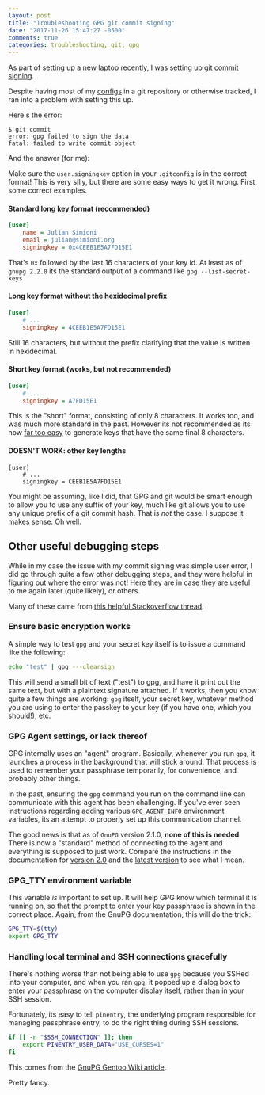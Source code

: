 ```yaml
---
layout: post
title: "Troubleshooting GPG git commit signing"
date: "2017-11-26 15:47:27 -0500"
comments: true
categories: troubleshooting, git, gpg
---
```


As part of setting up a new laptop recently, I was setting up [git commit signing](https://git-scm.com/book/en/v2/Git-Tools-Signing-Your-Work).

Despite having most of my [configs](https://github.com/orangejulius/dotfiles) in a git repository or
otherwise tracked, I ran into a problem with setting this up.

Here's the error:
```console
$ git commit
error: gpg failed to sign the data
fatal: failed to write commit object
```

And the answer (for me):

Make sure the `user.signingkey` option in your `.gitconfig` is in the correct format! This is very
silly, but there are some easy ways to get it wrong. First, some correct examples.

#### Standard long key format (recommended)

```ini
[user]
    name = Julian Simioni
    email = julian@simioni.org
    signingkey = 0x4CEEB1E5A7FD15E1
```

That's `0x` followed by the last 16 characters of your key id. At least as of `gnupg 2.2.0` its the
standard output of a command like `gpg --list-secret-keys`

#### Long key format without the hexidecimal prefix
```ini
[user]
    # ...
    signingkey = 4CEEB1E5A7FD15E1
```

Still 16 characters, but without the prefix clarifying that the value is written in hexidecimal.

#### Short key format (works, but not recommended)

```ini
[user]
    # ...
    signingkey = A7FD15E1
```

This is the "short" format, consisting of only 8 characters. It works too, and was much more
standard in the past. However its not recommended as its now [far too easy](https://evil32.com/) to
generate keys that have the same final 8 characters.

#### DOESN'T WORK: other key lengths

```
[user]
    # ...
    signingkey = CEEB1E5A7FD15E1
```

You might be assuming, like I did, that GPG and git would be smart enough to allow you to use any
suffix of your key, much like git allows you to use any unique prefix of a git commit hash. That is
_not_ the case. I suppose it makes sense. Oh well.

## Other useful debugging steps

While in my case the issue with my commit signing was simple user error, I did go through quite a
few other debugging steps, and they were helpful in figuring out where the error was not! Here they
are in case they are useful to me again later (quite likely), or others.

Many of these came from [this helpful Stackoverflow thread](https://stackoverflow.com/questions/39494631/gpg-failed-to-sign-the-data-fatal-failed-to-write-commit-object-git-2-10-0/42265848).

### Ensure basic encryption works

A simple way to test `gpg` and your secret key itself is to issue a command like the following:

```bash
echo "test" | gpg ---clearsign
```

This will send a small bit of text ("test") to gpg, and have it print out the same text, but with a
plaintext signature attached. If it works, then you know quite a few things are working: `gpg`
itself, your secret key, whatever method you are using to enter the passkey to your key (if you have
one, which you should!), etc.

### GPG Agent settings, or lack thereof

GPG internally uses an "agent" program. Basically, whenever you run `gpg`, it launches a process in
the background that will stick around. That process is used to remember your passphrase temporarily,
for convenience, and probably other things.

In the past, ensuring the `gpg` command you run on the command line can communicate with this agent
has been challenging. If you've ever seen instructions regarding adding various `GPG_AGENT_INFO`
environment variables, its an attempt to properly set up this communication channel.

The good news is that as of `GnuPG` version 2.1.0, __none of this is needed__. There is now a
"standard" method of connecting to the agent and everything is supposed to just work. Compare the
instructions in the documentation for [version 2.0](https://gnupg.org/documentation/manuals/gnupg-2.0/Invoking-GPG_002dAGENT.html)
and the [latest version](https://gnupg.org/documentation/manuals/gnupg/Invoking-GPG_002dAGENT.html) to see
what I mean.

### GPG_TTY environment variable

This variable _is_ important to set up. It will help GPG know which terminal it is running on, so
that the prompt to enter your key passphrase is shown in the correct place. Again, from the GnuPG
documentation, this will do the trick:

```bash
GPG_TTY=$(tty)
export GPG_TTY
```

### Handling local terminal and SSH connections gracefully

There's nothing worse than not being able to use `gpg` because you SSHed into your computer, and
when you ran `gpg`, it popped up a dialog box to enter your passphrase on the computer display
itself, rather than in your SSH session.

Fortunately, its easy to tell `pinentry`, the underlying program responsible for managing passphrase
entry, to do the right thing during SSH sessions.
```bash
if [[ -n "$SSH_CONNECTION" ]]; then
    export PINENTRY_USER_DATA="USE_CURSES=1"
fi
```
This comes from the [GnuPG Gentoo Wiki article](https://wiki.gentoo.org/wiki/GnuPG#Changing_pinentry_for_SSH_logins).

Pretty fancy.
